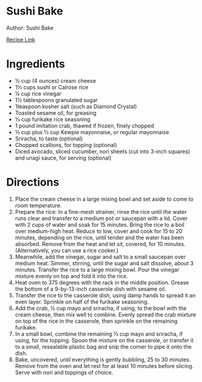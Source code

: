 # Sushi Bake

Author: Sushi Bake

[Recipe Link](https://cooking.nytimes.com/recipes/1024357-sushi-bake?unlocked_article_code=1.7E4.h9rv.KZlUfV_4m1IH&smid=ck-recipe-iOS-share)

# Ingredients
- ½ cup (4 ounces) cream cheese
- 1½ cups sushi or Calrose rice  
- ¼ cup rice vinegar 
- 1½ tablespoons granulated sugar
- 1teaspoon kosher salt (such as Diamond Crystal)
- Toasted sesame oil, for greasing
- ⅓ cup furikake rice seasoning
- 1 pound imitation crab, thawed if frozen, finely chopped
- ½ cup plus ⅓ cup Kewpie mayonnaise, or regular mayonnaise
- Sriracha, to taste (optional)
- Chopped scallions, for topping (optional)
- Diced avocado, sliced cucumber, nori sheets (cut into 3-inch squares) and unagi sauce, for serving (optional)


# Directions
1. Place the cream cheese in a large mixing bowl and set aside to come to room temperature.
2. Prepare the rice: In a fine-mesh strainer, rinse the rice until the water runs clear and transfer to a medium pot or saucepan with a lid. Cover with 2 cups of water and soak for 15 minutes. Bring the rice to a boil over medium-high heat. Reduce to low, cover and cook for 15 to 20 minutes, depending on the rice, until tender and the water has been absorbed. Remove from the heat and let sit, covered, for 10 minutes. (Alternatively, you can use a rice cooker.)
3. Meanwhile, add the vinegar, sugar and salt to a small saucepan over medium heat. Simmer, stirring, until the sugar and salt dissolve, about 3 minutes. Transfer the rice to a large mixing bowl. Pour the vinegar mixture evenly on top and fold it into the rice.
4. Heat oven to 375 degrees with the rack in the middle position. Grease the bottom of a 9-by-13-inch casserole dish with sesame oil.
5. Transfer the rice to the casserole dish, using damp hands to spread it an even layer. Sprinkle on half of the furikake seasoning.
6. Add the crab, ½ cup mayo and sriracha, if using, to the bowl with the cream cheese, then mix well to combine. Evenly spread the crab mixture on top of the rice in the casserole, then sprinkle on the remaining furikake.
7. In a small bowl, combine the remaining ⅓ cup mayo and sriracha, if using, for the topping. Spoon the mixture on the casserole, or transfer it to a small, resealable plastic bag and snip the corner to pipe it onto the dish.
8. Bake, uncovered, until everything is gently bubbling, 25 to 30 minutes. Remove from the oven and let rest for at least 10 minutes before slicing. Serve with nori and toppings of choice.